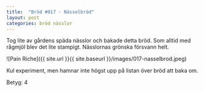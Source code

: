 ```yaml
---
title:  "Bröd #017 - Nässelbröd"
layout: post
categories: bröd nässlor
---
```


Tog lite av gårdens späda nässlor och bakade detta bröd. Som alltid med rågmjöl blev det lite stampigt. Nässlornas grönska försvann helt.

![Pain Riche]({{ site.url }}{{ site.baseurl }}/images/017-nasselbrod.jpeg)

Kul experiment, men hamnar inte högst upp på listan över bröd att baka om.

Betyg: 4